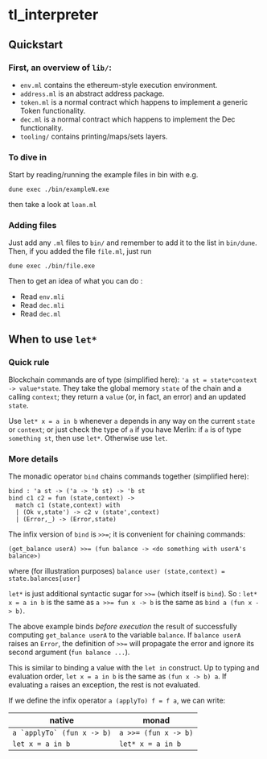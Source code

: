 # tl_interpreter

## Quickstart

### First, an overview of `lib/`:
* `env.ml` contains the ethereum-style execution environment.
* `address.ml` is an abstract address package.
* `token.ml` is a normal contract which happens to implement a generic Token functionality.
* `dec.ml` is a normal contract which happens to implement the Dec functionality.
* `tooling/` contains printing/maps/sets layers.

### To dive in
Start by reading/running the example files in bin with e.g.
```
dune exec ./bin/exampleN.exe
```
then take a look at `loan.ml`

### Adding files
Just add any `.ml` files to `bin/` and remember to add it to the list in `bin/dune`. Then, if you added the file `file.ml`, just run
```
dune exec ./bin/file.exe
```
Then to get an idea of what you can do :
* Read `env.mli`
* Read `dec.mli`
* Read `dec.ml`

## When to use `let*`

### Quick rule
Blockchain commands are of type (simplified here): `'a st = state*context ->
value*state`. They take the global memory `state` of the chain and a calling
`context`; they return a `value` (or, in fact, an error) and an updated
`state`.

Use `let* x = a in b` whenever `a` depends in any way on the current `state` or
`context`; or just check the type of `a` if you have Merlin: if `a` is of type `something st`, then use `let*`. Otherwise use `let`.

### More details

The monadic operator `bind` chains commands together (simplified here):
```
bind : 'a st -> ('a -> 'b st) -> 'b st
bind c1 c2 = fun (state,context) -> 
  match c1 (state,context) with
  | (Ok v,state') -> c2 v (state',context)
  | (Error,_) -> (Error,state)
```

The infix version of `bind` is `>>=`; it is convenient for chaining commands:
```
(get_balance userA) >>= (fun balance -> <do something with userA's balance>)
```
where (for illustration purposes) `balance user (state,context)
= state.balances[user]`

`let*` is just additional syntactic sugar for `>>=` (which itself is `bind`). So :
`let* x = a in b` is the same as `a >>= fun x -> b` is the same as `bind a (fun x -> b)`.

The above example binds _before execution_ the result of
successfully computing `get_balance userA` to the variable `balance`. If
`balance userA` raises an `Error`, the definition of `>>=` will propagate the
error and ignore its second argument (`fun balance ...`).

This is similar to binding a value with the `let in` construct. Up to typing
and evaluation order, `let x = a in b` is the same as `(fun x -> b) a`. If
evaluating `a` raises an exception, the rest is not evaluated. 

If we define the infix operator `a (applyTo) f = f a`, we can write:

| native | monad |
| ---- | ----- |
| `` a `applyTo` (fun x -> b) `` | `a >>= (fun x -> b)` |
| `let x = a in b` | `let* x = a in b` |
